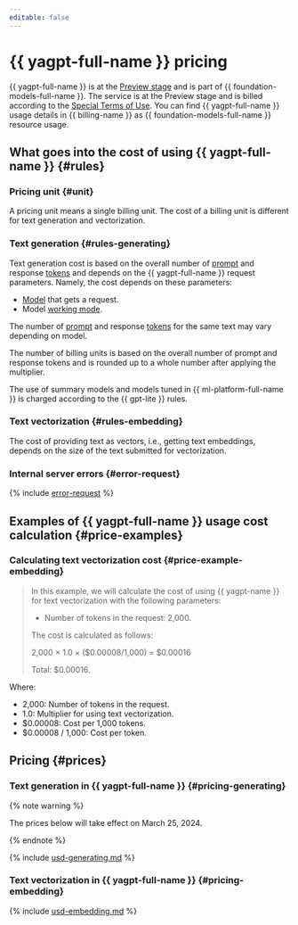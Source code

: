 ```yaml
---
editable: false
---
```


# {{ yagpt-full-name }} pricing

{{ yagpt-full-name }} is at the [Preview stage](../overview/concepts/launch-stages.md) and is part of {{ foundation-models-full-name }}. The service is at the Preview stage and is billed according to the [Special Terms of Use](https://yandex.ru/legal/cloud_specialterms/?lang=en#index__section_fk5_d4c_cgb). You can find {{ yagpt-full-name }} usage details in {{ billing-name }} as {{ foundation-models-full-name }} resource usage.

## What goes into the cost of using {{ yagpt-full-name }} {#rules}

### Pricing unit {#unit}

A pricing unit means a single billing unit. The cost of a billing unit is different for text generation and vectorization.

### Text generation {#rules-generating}

Text generation cost is based on the overall number of [prompt](concepts/index.md#working-mode) and response [tokens](concepts/tokens.md) and depends on the {{ yagpt-full-name }} request parameters. Namely, the cost depends on these parameters:

* [Model](concepts/models.md) that gets a request.
* Model [working mode](concepts/index.md#working-mode).

The number of [prompt](concepts/index.md) and response [tokens](concepts/tokens.md) for the same text may vary depending on model.

The number of billing units is based on the overall number of prompt and response tokens and is rounded up to a whole number after applying the multiplier.

The use of summary models and models tuned in {{ ml-platform-full-name }} is charged according to the {{ gpt-lite }} rules.

### Text vectorization {#rules-embedding}

The cost of providing text as vectors, i.e., getting text embeddings, depends on the size of the text submitted for vectorization.

### Internal server errors {#error-request}

{% include [error-request](../_includes/speechkit/error-request.md) %}

## Examples of {{ yagpt-full-name }} usage cost calculation {#price-examples}


### Calculating text vectorization cost {#price-example-embedding}

> In this example, we will calculate the cost of using {{ yagpt-name }} for text vectorization with the following parameters:
> * Number of tokens in the request: 2,000.
>
> The cost is calculated as follows:
>
> 2,000 × 1.0 × ($0.00008/1,000) = $0.00016
>
> Total: $0.00016.

Where:
* 2,000: Number of tokens in the request.
* 1.0: Multiplier for using text vectorization.
* $0.00008: Cost per 1,000 tokens.
* $0.00008 / 1,000: Cost per token.


## Pricing {#prices}

### Text generation in {{ yagpt-full-name }} {#pricing-generating}

{% note warning %}

The prices below will take effect on March 25, 2024.

{% endnote %}




{% include [usd-generating.md](../_pricing/yandexgpt/usd-generating_new.md) %}


### Text vectorization in {{ yagpt-full-name }} {#pricing-embedding}




{% include [usd-embedding.md](../_pricing/yandexgpt/usd-embedding.md) %}

